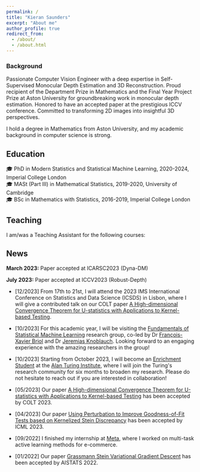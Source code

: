 ```yaml
---
permalink: /
title: "Kieran Saunders"
excerpt: "About me"
author_profile: true
redirect_from: 
  - /about/
  - /about.html
---
```



### Background

Passionate Computer Vision Engineer with a deep expertise in Self-Supervised Monocular Depth Estimation and 3D Reconstruction. Proud recipient of the Department Prize in Mathematics and the Final Year Project Prize at Aston University for groundbreaking work in monocular depth estimation. Honored to have an accepted paper at the prestigious ICCV conference. Committed to transforming 2D images into insightful 3D perspectives.

I hold a degree in Mathematics from Aston University, and my academic background in computer science is strong.



## Education 
:mortar_board: PhD in Modern Statistics and Statistical Machine Learning, 2020-2024, <span class="grey">Imperial College London</span> \
:mortar_board: MASt (Part III) in Mathematical Statistics, 2019-2020, <span class="grey">University of Cambridge</span> \
:mortar_board: BSc in Mathematics with Statistics, 2016-2019, <span class="grey">Imperial College London</span>

## Teaching
I am/was a Teaching Assistant for the following courses:

## News

**March 2023:** Paper accepted at ICARSC2023 (Dyna-DM)

**July 2023:** Paper accepted at ICCV2023 (Robust-Depth)


- [12/2023] From 17th to 21st, I will attend the 2023 IMS International Conference on Statistics and Data Science (ICSDS) in Lisbon, where I will give a contributed talk on our COLT paper [A High-dimensional Convergence Theorem for U-statistics with Applications to Kernel-based Testing](https://proceedings.mlr.press/v195/huang23a.html).

- [10/2023] For this academic year, I will be visiting the [Fundamentals of Statistical Machine Learning](https://fsml-ucl.github.io/) research group, co-led by Dr [François-Xavier Briol](https://fxbriol.github.io/) and Dr [Jeremias Knoblauch](https://jeremiasknoblauch.github.io/). Looking forward to an engaging experience with the amazing researchers in the group!

- [10/2023] Starting from October 2023, I will become an [Enrichment Student](https://www.turing.ac.uk/work-turing/studentships/enrichment) at the [Alan Turing Institute](https://www.turing.ac.uk/), where I will join the Turing's research community for six months to broaden my research. Please do not hesitate to reach out if you are interested in collaboration!

- [05/2023] Our paper [A High-dimensional Convergence Theorem for U-statistics with Applications to Kernel-based Testing](https://proceedings.mlr.press/v195/huang23a.html) has been accepted by COLT 2023.

- [04/2023] Our paper [Using Perturbation to Improve Goodness-of-Fit Tests based on Kernelized Stein Discrepancy](https://arxiv.org/abs/2304.14762) has been accepted by ICML 2023.

- [09/2022] I finished my internship at [Meta](https://research.facebook.com/), where I worked on multi-task active learning methods for e-commerce.

- [01/2022] Our paper [Grassmann Stein Variational Gradient Descent](https://proceedings.mlr.press/v151/liu22a.html) has been accepted by AISTATS 2022.
